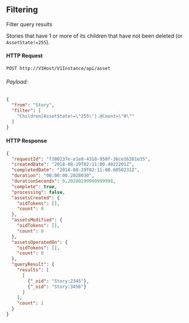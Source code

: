 ## Filtering

Filter query results

Stories that have 1 or more of its children that have not been deleted (or `AssetState!=255`).

#### HTTP Request

`POST http://V1Host/V1Instance/api/asset`

###### Payload:
```json
{
  "from": "Story",
  "filter": [
    "Children[AssetState!=\"255\"].@Count>\"0\""
  ]
}
```

#### HTTP Response

```json
{
  "requestId": "f380237e-e1e8-4310-950f-36ce16381e35",
  "createdDate": "2018-08-29T02:11:00.4022201Z",
  "completedDate": "2018-08-29T02:11:00.6050231Z",
  "duration": "00:00:00.2028030",
  "durationSeconds": 0.20280299999999998,
  "complete": true,
  "processing": false,
  "assetsCreated": {
    "oidTokens": [],
    "count": 0
  },
  "assetsModified": {
    "oidTokens": [],
    "count": 0
  },
  "assetsOperatedOn": {
    "oidTokens": [],
    "count": 0
  },
  "queryResult": {
    "results": [
      [
        {"_oid": "Story:2345"},
        {"_oid": "Story:3456"}
      ]
    ],
    "count": 1
  }
}
```